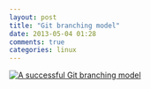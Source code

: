 ```yaml
---
layout: post
title: "Git branching model"
date: 2013-05-04 01:28
comments: true
categories: linux
---
```



[![A successful Git branching model](http://nvie.com/img/2009/12/Screen-shot-2009-12-24-at-11.32.03.png "A successful Git branching model")](http://nvie.com/posts/a-successful-git-branching-model/)
